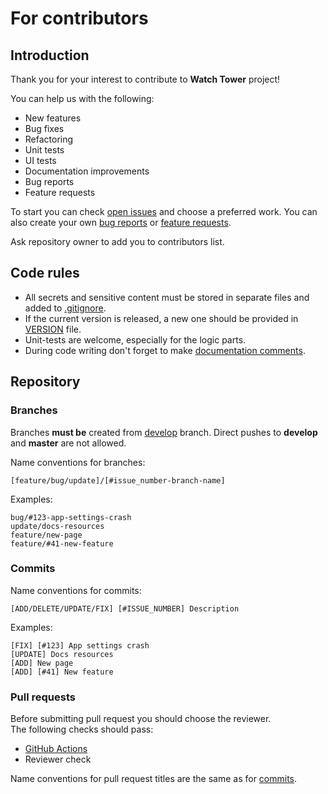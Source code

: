 # For contributors

## Introduction

Thank you for your interest to contribute to **Watch Tower** project!

You can help us with the following:
- New features
- Bug fixes
- Refactoring
- Unit tests
- UI tests
- Documentation improvements
- Bug reports
- Feature requests

To start you can check [open issues](https://github.com/intellisoftalpin/WatchTower/issues) and 
choose a preferred work. You can also create your own
[bug reports](https://github.com/intellisoftalpin/WatchTower/issues/new?assignees=&labels=bug&template=bug-report.md&title=) 
or [feature requests](https://github.com/intellisoftalpin/WatchTower/issues/new?assignees=&labels=feature&template=feature_request.md&title=).

Ask repository owner to add you to contributors list.

## Code rules

- All secrets and sensitive content must be stored in separate files and added to [.gitignore](https://github.com/intellisoftalpin/WatchTower/blob/main/.gitignore).
- If the current version is released, a new one should be provided in [VERSION](https://github.com/intellisoftalpin/WatchTower/blob/develop/VERSION) file.
- Unit-tests are welcome, especially for the logic parts.
- During code writing don't forget to make [documentation comments](https://dart.dev/effective-dart/documentation).

## Repository

### Branches

Branches **must be** created from [develop](https://github.com/intellisoftalpin/WatchTower/tree/develop) branch. 
Direct pushes to **develop** and **master** are not allowed.

Name conventions for branches:

```
[feature/bug/update]/[#issue_number-branch-name]
```

Examples:

```
bug/#123-app-settings-crash
update/docs-resources
feature/new-page
feature/#41-new-feature
```

### Commits

Name conventions for commits:

```
[ADD/DELETE/UPDATE/FIX] [#ISSUE_NUMBER] Description
```

Examples:

```
[FIX] [#123] App settings crash
[UPDATE] Docs resources
[ADD] New page
[ADD] [#41] New feature
```

### Pull requests

Before submitting pull request you should choose the reviewer.  
The following checks should pass:

- [GitHub Actions](https://github.com/intellisoftalpin/WatchTower/actions)
- Reviewer check

Name conventions for pull request titles are the same as for [commits](#commits).
